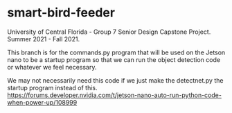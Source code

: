 # smart-bird-feeder
University of Central Florida - Group 7 Senior Design Capstone Project. Summer 2021 - Fall 2021.

This branch is for the commands.py program that will be used on the Jetson nano to be a startup program so that we can run the object detection code or whatever we feel necessary.

We may not necessarily need this code if we just make the detectnet.py the startup program instead of this.
https://forums.developer.nvidia.com/t/jetson-nano-auto-run-python-code-when-power-up/108999

